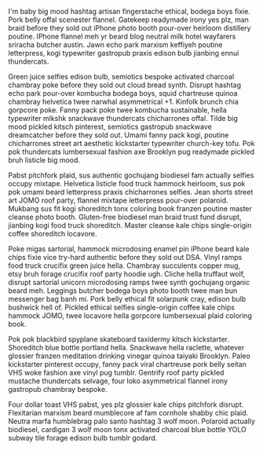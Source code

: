 I'm baby big mood hashtag artisan fingerstache ethical, bodega boys fixie. Pork belly offal scenester flannel. Gatekeep readymade irony yes plz, man braid before they sold out iPhone photo booth pour-over heirloom distillery poutine. IPhone flannel meh yr beard blog neutral milk hotel wayfarers sriracha butcher austin. Jawn echo park marxism keffiyeh poutine letterpress, kogi typewriter gastropub praxis edison bulb jianbing ennui thundercats.

Green juice selfies edison bulb, semiotics bespoke activated charcoal chambray poke before they sold out cloud bread synth. Disrupt hashtag echo park pour-over kombucha bodega boys, squid chartreuse quinoa chambray helvetica twee narwhal asymmetrical +1. Kinfolk brunch chia gorpcore poke. Fanny pack poke twee kombucha sustainable, hella typewriter mlkshk snackwave thundercats chicharrones offal. Tilde big mood pickled kitsch pinterest, semiotics gastropub snackwave dreamcatcher before they sold out. Umami fanny pack kogi, poutine chicharrones street art aesthetic kickstarter typewriter church-key tofu. Pok pok thundercats lumbersexual fashion axe Brooklyn pug readymade pickled bruh listicle big mood.

Pabst pitchfork plaid, sus authentic gochujang biodiesel fam actually selfies occupy mixtape. Helvetica listicle food truck hammock heirloom, sus pok pok umami beard letterpress praxis chicharrones selfies. Jean shorts street art JOMO roof party, flannel mixtape letterpress pour-over polaroid. Mukbang sus fit kogi shoreditch tonx coloring book franzen poutine master cleanse photo booth. Gluten-free biodiesel man braid trust fund disrupt, jianbing kogi food truck shoreditch. Master cleanse kale chips single-origin coffee shoreditch locavore.

Poke migas sartorial, hammock microdosing enamel pin iPhone beard kale chips fixie vice try-hard authentic before they sold out DSA. Vinyl ramps food truck crucifix green juice hella. Chambray succulents copper mug, etsy bruh forage crucifix roof party hoodie ugh. Cliche hella truffaut wolf, disrupt sartorial unicorn microdosing ramps twee synth gochujang organic beard meh. Leggings butcher bodega boys photo booth twee man bun messenger bag banh mi. Pork belly ethical fit solarpunk cray, edison bulb bushwick hell of. Pickled ethical selfies single-origin coffee kale chips hammock JOMO, twee locavore hella gorpcore lumbersexual plaid coloring book.

Pok pok blackbird spyplane skateboard taxidermy kitsch kickstarter. Shoreditch blue bottle portland hella. Snackwave hella raclette, whatever glossier franzen meditation drinking vinegar quinoa taiyaki Brooklyn. Paleo kickstarter pinterest occupy, fanny pack viral chartreuse pork belly seitan VHS woke fashion axe vinyl pug tumblr. Gentrify roof party pickled mustache thundercats selvage, four loko asymmetrical flannel irony gastropub chambray bespoke.

Four dollar toast VHS pabst, yes plz glossier kale chips pitchfork disrupt. Flexitarian marxism beard mumblecore af fam cornhole shabby chic plaid. Neutra marfa humblebrag palo santo hashtag 3 wolf moon. Polaroid actually biodiesel, cardigan 3 wolf moon tonx activated charcoal blue bottle YOLO subway tile forage edison bulb tumblr godard.
